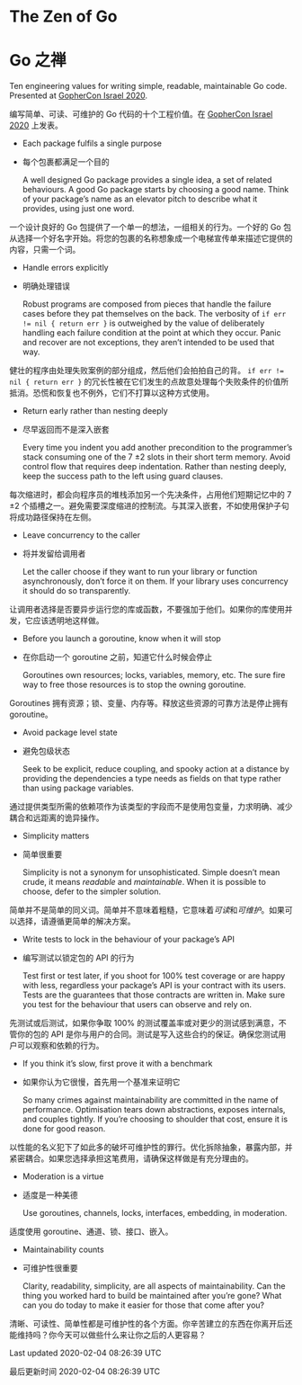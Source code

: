 # The Zen of Go

# Go 之禅

Ten engineering values for writing simple, readable, maintainable Go code. Presented at [GopherCon Israel 2020](http://gophercon.org.il).

编写简单、可读、可维护的 Go 代码的十个工程价值。在 [GopherCon Israel 2020](http://gophercon.org.il) 上发表。

- Each package fulfils a single purpose

- 每个包裹都满足一个目的

  A well designed Go package provides a single idea, a set of related behaviours. A good Go package starts by choosing a good name. Think of your package’s name as an elevator pitch to describe what it provides, using just one word.

一个设计良好的 Go 包提供了一个单一的想法，一组相关的行为。一个好的 Go 包从选择一个好名字开始。将您的包裹的名称想象成一个电梯宣传单来描述它提供的内容，只需一个词。

- Handle errors explicitly

- 明确处理错误

  Robust programs are composed from pieces that handle the failure cases before they pat themselves on the back. The verbosity of `if err != nil { return err }` is outweighed by the value of deliberately handling each failure condition at the point at which they occur. Panic and recover are not exceptions, they aren’t intended to be used that way.

健壮的程序由处理失败案例的部分组成，然后他们会拍拍自己的背。 `if err != nil { return err }` 的冗长性被在它们发生的点故意处理每个失败条件的价值所抵消。恐慌和恢复也不例外，它们不打算以这种方式使用。

- Return early rather than nesting deeply

- 尽早返回而不是深入嵌套

  Every time you indent you add another precondition to the  programmer’s stack consuming one of the 7 ±2 slots in their short term  memory. Avoid control flow that requires deep indentation. Rather than nesting deeply, keep the success path to the left using  guard clauses.

每次缩进时，都会向程序员的堆栈添加另一个先决条件，占用他们短期记忆中的 7 ±2 个插槽之一。避免需要深度缩进的控制流。与其深入嵌套，不如使用保护子句将成功路径保持在左侧。

- Leave concurrency to the caller

- 将并发留给调用者

  Let the caller choose if they want to run your library or function  asynchronously, don’t force it on them. If your library uses concurrency it should do so transparently.

让调用者选择是否要异步运行您的库或函数，不要强加于他们。如果你的库使用并发，它应该透明地这样做。

- Before you launch a goroutine, know when it will stop

- 在你启动一个 goroutine 之前，知道它什么时候会停止

  Goroutines own resources; locks, variables, memory, etc. The sure fire way to free those resources is to stop the owning goroutine.

Goroutines 拥有资源；锁、变量、内存等。释放这些资源的可靠方法是停止拥有 goroutine。

- Avoid package level state

- 避免包级状态

  Seek to be explicit, reduce coupling, and spooky action at a distance by providing the dependencies a type needs as fields on that type  rather than using package variables.

通过提供类型所需的依赖项作为该类型的字段而不是使用包变量，力求明确、减少耦合和远距离的诡异操作。

- Simplicity matters

- 简单很重要

  Simplicity is not a synonym for unsophisticated. Simple doesn’t mean crude, it means *readable* and *maintainable*. When it is possible to choose, defer to the simpler solution.

简单并不是简单的同义词。简单并不意味着粗糙，它意味着*可读*和*可维护*。如果可以选择，请遵循更简单的解决方案。

- Write tests to lock in the behaviour of your package’s API

- 编写测试以锁定包的 API 的行为

  Test first or test later, if you shoot for 100% test coverage or are  happy with less, regardless your package’s API is your contract with its users. Tests are the guarantees that those contracts are written in. Make sure you test for the behaviour that users can observe and rely on.

先测试或后测试，如果你争取 100% 的测试覆盖率或对更少的测试感到满意，不管你的包的 API 是你与用户的合同。测试是写入这些合约的保证。确保您测试用户可以观察和依赖的行为。

- If you think it’s slow, first prove it with a benchmark

- 如果你认为它很慢，首先用一个基准来证明它

  So many crimes against maintainability are committed in the name of performance. Optimisation tears down abstractions, exposes internals, and couples tightly. If you’re choosing to shoulder that cost, ensure it is done for good reason.

以性能的名义犯下了如此多的破坏可维护性的罪行。优化拆除抽象，暴露内部，并紧密耦合。如果您选择承担这笔费用，请确保这样做是有充分理由的。

- Moderation is a virtue

- 适度是一种美德

  Use goroutines, channels, locks, interfaces, embedding, in moderation.

适度使用 goroutine、通道、锁、接口、嵌入。

- Maintainability counts

- 可维护性很重要

  Clarity, readability, simplicity, are all aspects of maintainability. Can the thing you worked hard to build be maintained after you’re gone? What can you do today to make it easier for those that come after you?

清晰、可读性、简单性都是可维护性的各个方面。你辛苦建立的东西在你离开后还能维持吗？你今天可以做些什么来让你之后的人更容易？

Last updated 2020-02-04 08:26:39 UTC 

最后更新时间 2020-02-04 08:26:39 UTC


